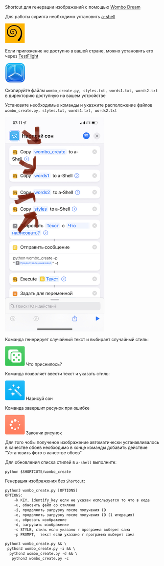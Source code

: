 Shortcut для генерации изображений с помощью [Wombo Dream](https://dream.ai/create)

Для работы скрипта необходимо установить [a-shell](https://holzschu.github.io/a-Shell_iOS/) 

[![a-shell](./dist/imgs/icon0.jpg)](https://holzschu.github.io/a-Shell_iOS/)

Если приложение не доступно в вашей стране, можно установить его через [TestFlight](https://testflight.apple.com/join/WUdKe3f4)

[![TestFlight](./dist/imgs/icon3.png)](https://testflight.apple.com/join/WUdKe3f4)

Скопируйте файлы ```wombo_create.py, styles.txt, words1.txt, words2.txt``` в директорию доступную на вашем устройстве

Установите необходимые команды и указжите расположение файлов ```wombo_create.py, styles.txt, words1.txt, words2.txt```

![TestFlight](./dist/imgs/00.jpg)

Команда генерирует случайный текст и выбирает случайный стиль:

[![icon1](./dist/imgs/icon1.png )](https://www.icloud.com/shortcuts/f328c02f8ebf4f02849edd7398d87bfe) 
 Что приснилось?

Команда позволяет ввести текст и указать стиль: 

[![icon1](./dist/imgs/icon2.png )](https://www.icloud.com/shortcuts/547142dbf33449f6859eab4386a88fd0) 
 Нарисуй сон

Команда завершит ресунок при ошибке

[![icon1](./dist/imgs/icon4.png )](https://www.icloud.com/shortcuts/619363e9eeea42afba0611ed85e37248) 
 Закончи рисунок

Для того чобы полученое изображение автоматически устанавливалось в качестве обоев необходимо в конце команды добавить действие "Установить фото в качестве обоев"

Для обновления списка стилей в ```a-shell``` выполните:
```
python $SHORTCUTS/wombo_create
```


Генерация изображения без ```Shortcut```:
```
python3 wombo_create.py [OPTIONS]
OPTIONS:
    -k KEY, identify_key если не указан используется то что в коде
    -u, обновить файл со стилями
    -i, продолжить загрузку после получения ID
    -o, продолжить загрузку после получения ID (1 итерация)
    -c, обрезать изображение 
    -d, загрузить изображение
    -s STYLE, стиль если указано r программа выберет сама
    -p PROMPT,  текст если указано r программа выберет сама
```
```
python3 wombo_create.py && \
 python3 wombo_create.py -i && \
  python3 wombo_create.py -d && \
   python3 wombo_create.py -c
```